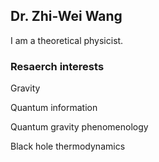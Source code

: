 ## Dr. Zhi-Wei Wang

I am a theoretical physicist.

### Resaerch interests

<p> Gravity <p/>
<p> Quantum information <p/>
<p> Quantum gravity phenomenology <p/>
<p> Black hole thermodynamics <p/>
